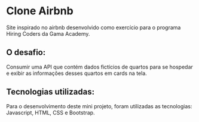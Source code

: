 # Clone Airbnb

Site inspirado no airbnb desenvolvido como exercício para o programa Hiring Coders da Gama Academy.

## O desafio: 
  Consumir uma API que contém dados fictícios de quartos para se hospedar e exibir as informações desses quartos em cards na tela.

## Tecnologias utilizadas: 
Para o desenvolvimento deste mini projeto, foram utilizadas as tecnologias: Javascript, HTML, CSS e Bootstrap.
